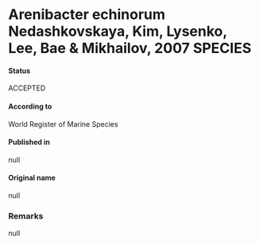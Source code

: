 # Arenibacter echinorum Nedashkovskaya, Kim, Lysenko, Lee, Bae & Mikhailov, 2007 SPECIES

#### Status
ACCEPTED

#### According to
World Register of Marine Species

#### Published in
null

#### Original name
null

### Remarks
null